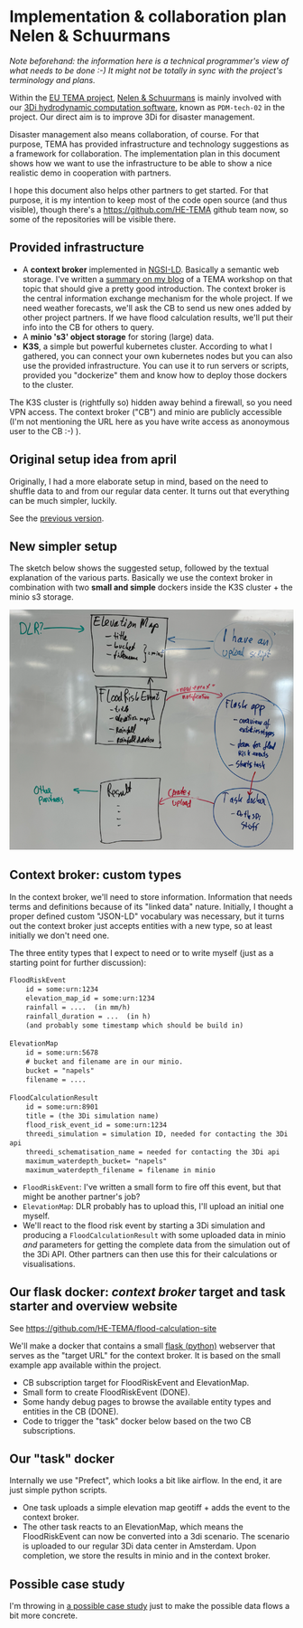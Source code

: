 # Implementation & collaboration plan Nelen & Schuurmans

*Note beforehand: the information here is a technical programmer's view of what needs to be done :-) It might not be totally in sync with the project's terminology and plans.*

Within the [EU TEMA project](https://tema-project.eu/), [Nelen & Schuurmans](https://www.nelen-schuurmans.nl) is mainly involved with our [3Di hydrodynamic computation software](https://3diwatermanagement.com/), known as `PDM-tech-02` in the project. Our direct aim is to improve 3Di for disaster management.

Disaster management also means collaboration, of course. For that purpose, TEMA has provided infrastructure and technology suggestions as a framework for collaboration. The implementation plan in this document shows how we want to use the infrastructure to be able to show a nice realistic demo in cooperation with partners.

I hope this document also helps other partners to get started. For that purpose, it is my intention to keep most of the code open source (and thus visible), though there's a https://github.com/HE-TEMA github team now, so some of the repositories will be visible there.


## Provided infrastructure

- A **context broker** implemented in [NGSI-LD](https://en.wikipedia.org/wiki/NGSI-LD). Basically a semantic web storage. I've written a [summary on my blog](https://reinout.vanrees.org/weblog/2024/04/16/tema-workshop-json-ld.html) of a TEMA workshop on that topic that should give a pretty good introduction. The context broker is the central information exchange mechanism for the whole project. If we need weather forecasts, we'll ask the CB to send us new ones added by other project partners. If we have flood calculation results, we'll put their info into the CB for others to query.
- A **minio 's3' object storage** for storing (large) data.
- **K3S**, a simple but powerful kubernetes cluster. According to what I gathered, you can connect your own kubernetes nodes but you can also use the provided infrastructure. You can use it to run servers or scripts, provided you "dockerize" them and know how to deploy those dockers to the cluster.

The K3S cluster is (rightfully so) hidden away behind a firewall, so you need VPN
access. The context broker ("CB") and minio are publicly accessible (I'm not mentioning the URL here as you have write access as anonoymous user to the CB :-) ).

## Original setup idea from april

Originally, I had a more elaborate setup in mind, based on the need to shuffle data to and from our regular data center. It turns out that everything can be much simpler, luckily.

See the [previous version](original-setup-from-april2024.md).


## New simpler setup

The sketch below shows the suggested setup, followed by the textual explanation of the various parts. Basically we use the context broker in combination with two **small and simple** dockers inside the K3S cluster + the minio s3 storage.

![Sketch of the suggested setup](suggested-setup3.png)


## Context broker: custom types

In the context broker, we'll need to store information. Information that needs terms and definitions because of its "linked data" nature. Initially, I thought a proper defined custom "JSON-LD" vocabulary was necessary, but it turns out the context broker just accepts entities with a new type, so at least initially we don't need one.

The three entity types that I expect to need or to write myself (just as a starting point for further discussion):


    FloodRiskEvent
        id = some:urn:1234
        elevation_map_id = some:urn:1234
        rainfall = ....  (in mm/h)
        rainfall_duration = ...  (in h)
        (and probably some timestamp which should be build in)

    ElevationMap
        id = some:urn:5678
        # bucket and filename are in our minio.
        bucket = "napels"
        filename = ....

    FloodCalculationResult
        id = some:urn:8901
        title = (the 3Di simulation name)
        flood_risk_event_id = some:urn:1234
        threedi_simulation = simulation ID, needed for contacting the 3Di api
        threedi_schematisation_name = needed for contacting the 3Di api
        maximum_waterdepth_bucket= "napels"
        maximum_waterdepth_filename = filename in minio

- `FloodRiskEvent`: I've written a small form to fire off this event, but that might be another partner's job?
- `ElevationMap`: DLR probably has to upload this, I'll upload an initial one myself.
- We'll react to the flood risk event by starting a 3Di simulation and producing a `FloodCalculationResult` with some uploaded data in minio *and* parameters for getting the complete data from the simulation out of the 3Di API. Other partners can then use this for their calculations or visualisations.


## Our flask docker: *context broker* target and task starter and overview website

See https://github.com/HE-TEMA/flood-calculation-site

We'll make a docker that contains a small [flask (python)](https://pypi.org/project/Flask/) webserver that serves as the "target URL" for the context broker. It is based on the small example app available within the project.

- CB subscription target for FloodRiskEvent and ElevationMap.
- Small form to create FloodRiskEvent (DONE).
- Some handy debug pages to browse the available entity types and entities in the CB (DONE).
- Code to trigger the "task" docker below based on the two CB subscriptions.


## Our "task" docker

Internally we use "Prefect", which looks a bit like airflow. In the end, it are just simple python scripts.

- One task uploads a simple elevation map geotiff + adds the event to the context broker.
- The other task reacts to an ElevationMap, which means the FloodRiskEvent can now be converted into a 3di scenario. The scenario is uploaded to our regular 3Di data center in Amsterdam. Upon completion, we store the results in minio and in the context broker.


## Possible case study

I'm throwing in [a possible case study](example-case-study/case-study.md) just to make the possible data flows a bit more concrete.
